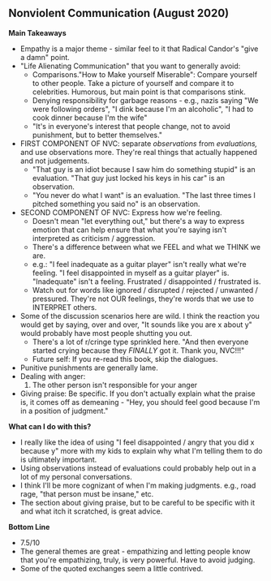 ## Nonviolent Communication (August 2020)

**Main Takeaways**
 - Empathy is a major theme - similar feel to it that Radical Candor's "give a damn" point.
 - "Life Alienating Communication" that you want to generally avoid:
	- Comparisons."How to Make yourself Miserable": Compare yourself to other people. Take a picture of yourself and compare it to celebrities. Humorous, but main point is that comparisons stink.
	- Denying responsibility for garbage reasons - e.g., nazis saying "We were following orders", "I dink because I'm an alcoholic", "I had to cook dinner because I'm the wife"
	- "It's in everyone's interest that people change, not to avoid punishment, but to better themselves."
 - FIRST COMPONENT OF NVC:  separate *observations* from *evaluations,* and use observations more. They're real things that actually happened and not judgements.
	- "That guy is an idiot because I saw him do something stupid" is an evaluation. "That guy just locked his keys in his car" is an observation.
	- "You never do what I want" is an evaluation. "The last three times I pitched something you said no" is an observation.
 - SECOND COMPONENT OF NVC: Express how we're feeling.
	- Doesn't mean "let everything out," but there's a way to express emotion that can help ensure that what you're saying isn't interpreted as criticism / aggression.
	- There's a difference between what we FEEL and what we THINK we are.
	- e.g.: "I feel inadequate as a guitar player" isn't really what we're feeling. "I feel disappointed in myself as a guitar player" is. "Inadequate" isn't a feeling. Frustrated / disappointed / frustrated is.
	- Watch out for words like ignored / disrupted / rejected / unwanted / pressured. They're not OUR feelings, they're words that we use to INTERPRET others.
 - Some of the discussion scenarios here are wild. I think the reaction you would get by saying, over and over, "It sounds like you are x about y" would probably have most people shutting you out.
	- There's a lot of r/cringe type sprinkled here. "And then everyone started crying because they *FINALLY* got it. Thank you, NVC!!!"
	- Future self: If you re-read this book, skip the dialogues.
 - Punitive punishments are generally lame.
 - Dealing with anger:
	 1. The other person isn't responsible for your anger
 - Giving praise: Be specific. If you don't actually explain what the praise is, it comes off as demeaning - "Hey, you should feel good because I'm in a position of judgment."

**What can I do with this?**
 - I really like the idea of using "I feel disappointed / angry that you did x because y" more with my kids to explain why what I'm telling them to do is ultimately important.
 - Using observations instead of evaluations could probably help out in a lot of my personal conversations.
 - I think I'll be more cognizant of when I'm making judgments. e.g., road rage, "that person must be insane," etc.
 - The section about giving praise, but to be careful to be specific with it and what itch it scratched, is great advice.

**Bottom Line**
 - 7.5/10
 - The general themes are great - empathizing and letting people know that you're empathizing, truly, is very powerful. Have to avoid judging.
 - Some of the quoted exchanges seem a little contrived.
<!--stackedit_data:
eyJoaXN0b3J5IjpbNTYzNjg2MzY3LDE5MTc5NDg5MTQsLTc2MT
MxMTIzOCwtMTA0NDE0NTIzOCw0MTA5MDExMjUsMTUzOTI5NTQ3
M119
-->